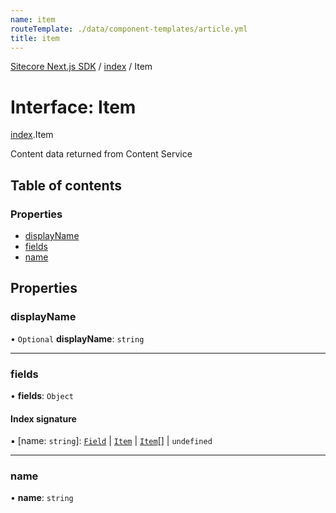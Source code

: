 ```yaml
---
name: item
routeTemplate: ./data/component-templates/article.yml
title: item
---
```


[Sitecore Next.js SDK](/docs/nextjs/ref/) / [index](/docs/nextjs/ref/modules/index) / Item

# Interface: Item

[index](/docs/nextjs/ref/modules/index).Item

Content data returned from Content Service

## Table of contents

### Properties

- [displayName](/docs/nextjs/ref/interfaces/index/item#displayname)
- [fields](/docs/nextjs/ref/interfaces/index/item#fields)
- [name](/docs/nextjs/ref/interfaces/index/item#name)

## Properties

### displayName

• `Optional` **displayName**: `string`

___

### fields

• **fields**: `Object`

#### Index signature

▪ [name: `string`]: [`Field`](/docs/nextjs/ref/interfaces/index/field) \| [`Item`](/docs/nextjs/ref/interfaces/index/item) \| [`Item`](/docs/nextjs/ref/interfaces/index/item)[] \| `undefined`

___

### name

• **name**: `string`
